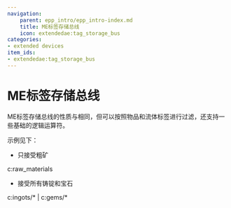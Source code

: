 ```yaml
---
navigation:
    parent: epp_intro/epp_intro-index.md
    title: ME标签存储总线
    icon: extendedae:tag_storage_bus
categories:
- extended devices
item_ids:
- extendedae:tag_storage_bus
---
```


# ME标签存储总线

<GameScene zoom="8" background="transparent">
  <ImportStructure src="../structure/cable_tag_storage_bus.snbt"></ImportStructure>
</GameScene>

ME标签存储总线的性质与<ItemLink id="ae2:storage_bus" />相同，但可以按照物品和流体标签进行过滤，还支持一些基础的逻辑运算符。

示例见下：

- 只接受粗矿

c:raw_materials

- 接受所有铸锭和宝石

c:ingots/* | c:gems/*

